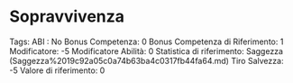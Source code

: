 # Sopravvivenza

Tags: ABI
: No
Bonus Competenza: 0
Bonus Competenza di Riferimento: 1
Modificatore: -5
Modificatore  Abilità: 0
Statistica di riferimento: Saggezza (Saggezza%2019c92a05c0a74b63ba4c0317fb44fa64.md)
Tiro Salvezza: -5
Valore di riferimento: 0